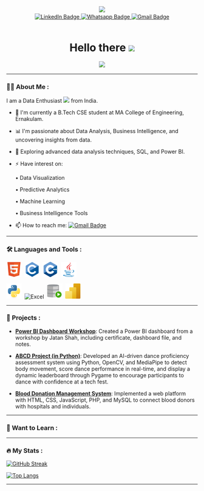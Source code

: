 <div id="header" align="center"> 
  <img src="https://media3.giphy.com/media/u2pmTWUi0MXjyrMaVj/giphy.gif?cid=6c09b95214466fe22da86f075da099d4b25a4ac5b75418a9&rid=giphy.gif&ct=g" width="100"/> 
</div>

<div id="badges" align="center">
  <a href="https://www.linkedin.com/in/shamir-ashraf-31ab10254">
    <img src="https://img.shields.io/badge/LinkedIn-blue?style=for-the-badge&logo=linkedin&logoColor=white" alt="LinkedIn Badge"/>
  </a>  
  <a href="https://wa.me/919544123218">
    <img src="https://img.shields.io/badge/whatsapp-green?style=for-the-badge&logo=whatsapp&logoColor=white" alt="Whatsapp Badge"/>
  </a>
  <a href="mailto:shamirkolakkadan26@gmail.com">
    <img src="https://img.shields.io/badge/Gmail-red?style=for-the-badge&logo=Gmail&logoColor=white" alt="Gmail Badge"/> 
  </a>
  <br>
  <img src="https://komarev.com/ghpvc/?username=shamiroxs&style=flat-square&color=blue" alt=""/>
  <br>
  <h1>
     Hello there
    <img src="https://media.giphy.com/media/hvRJCLFzcasrR4ia7z/giphy.gif" width="30px"/>
  </h1>
</div>

<div align="center">
  <img src="https://media3.giphy.com/media/26SdS6M9jzxdqq72JU/giphy.gif?cid=6c09b952a08ac9ab7a0b7e0b5878a4f78ed79eda73e2e8e2&rid=giphy.gif&ct=g"/>
</div>

---

### :man_technologist: About Me :

I am a Data Enthusiast
  <img src="https://media0.giphy.com/media/RMwYOO5e8pr1lhL8K7/giphy.gif?cid=6c09b9525nkq0rc9rn76tr67myaw5n65g2r5q94szv6h57bg&ep=v1_internal_gif_by_id&rid=giphy.gif&ct=g" width="15"> 
from India.

- :telescope: I'm currently a B.Tech CSE student at MA College of Engineering, Ernakulam.

- :bar_chart: I'm passionate about Data Analysis, Business Intelligence, and uncovering insights from data.

- :seedling: Exploring advanced data analysis techniques, SQL, and Power BI.

- :zap: Have interest on:

  • Data Visualization

  • Predictive Analytics

  • Machine Learning

  • Business Intelligence Tools

- :mailbox: How to reach me: [![Gmail Badge](https://img.shields.io/badge/-Gmail-red?style=flat&logo=Gmail&logoColor=white)](mailto:shamirkolakkadan26@gmail.com)

---

### :hammer_and_wrench: Languages and Tools :

<div>
  <img src="https://github.com/devicons/devicon/blob/master/icons/html5/html5-original.svg" title="Html5" width="40" height="40"/>&nbsp;
  <img src="https://github.com/devicons/devicon/blob/master/icons/c/c-original.svg" title="Java" alt="C" width="40" height="40"/>&nbsp;
  <img src="https://github.com/devicons/devicon/blob/master/icons/cplusplus/cplusplus-original.svg" title="C++" alt="C++" width="40" height="40"/>&nbsp;
  <img src="https://github.com/devicons/devicon/blob/master/icons/java/java-original.svg" title="Java" width="40" height="40"/>&nbsp;

  <img src="https://github.com/devicons/devicon/blob/master/icons/python/python-original.svg" title="Python" alt="Python" width="40" height="40"/>&nbsp;
  <img src="https://upload.wikimedia.org/wikipedia/commons/3/31/Microsoft_Office_Excel_%282013%E2%80%932019%29.svg" title="Excel" alt="Excel" width="40" height="40"/>&nbsp;
  <img src="https://github.com/devicons/devicon/blob/master/icons/sqldeveloper/sqldeveloper-original.svg" title="SQL" alt="SQL" width="40" height="40"/>&nbsp;
  <img src="https://github.com/shamiroxs/shamiroxs/blob/main/image/power-bi.svg" title="Power BI" alt="Power BI" width="40" height="40"/>&nbsp;
</div>

---

### :rocket: Projects :

- **[Power BI Dashboard Workshop](https://github.com/shamiroxs/Learning-with-Data/tree/main/02%3A%20PowerBi%20Workshop)**: Created a Power BI dashboard from a workshop by Jatan Shah, including certificate, dashboard file, and notes.

- **[ABCD Project (in Python)](https://github.com/shamiroxs/abcd)**: Developed an AI-driven dance proficiency assessment system using Python, OpenCV, and MediaPipe to detect body movement, score dance performance in real-time, 	and display a dynamic leaderboard through Pygame to encourage participants to dance with confidence at a tech fest.

- **[Blood Donation Management System](https://github.com/MrCodeCrafter/BDW)**: Implemented a web platform with HTML, CSS, JavaScript, PHP, and MySQL to connect blood donors with hospitals and individuals. 


---

### :pushpin: Want to Learn :

<div>

</div>

---

### :fire: My Stats :

[![GitHub Streak](http://github-readme-streak-stats.herokuapp.com?user=shamiroxs&theme=dark&background=000000)](https://git.io/streak-stats)

[![Top Langs](https://github-readme-stats.vercel.app/api/top-langs/?username=shamiroxs&layout=compact&theme=vision-friendly-dark)](https://github.com/anuraghazra/github-readme-stats)

---
